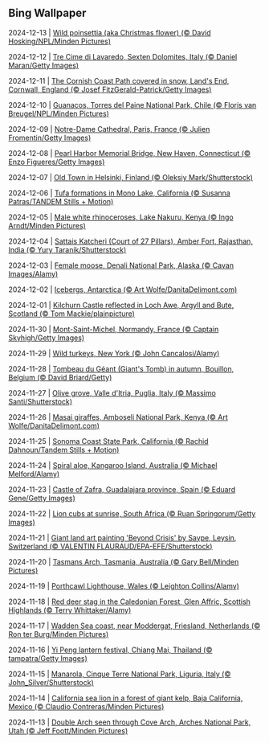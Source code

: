## Bing Wallpaper
2024-12-13 | [Wild poinsettia (aka Christmas flower) (© David Hosking/NPL/Minden Pictures)](./wallpaper/2024-12-13.jpg) 

2024-12-12 | [Tre Cime di Lavaredo, Sexten Dolomites, Italy (© Daniel Maran/Getty Images)](./wallpaper/2024-12-12.jpg) 

2024-12-11 | [The Cornish Coast Path covered in snow, Land's End, Cornwall, England (© Josef FitzGerald-Patrick/Getty Images)](./wallpaper/2024-12-11.jpg) 

2024-12-10 | [Guanacos, Torres del Paine National Park, Chile (© Floris van Breugel/NPL/Minden Pictures)](./wallpaper/2024-12-10.jpg) 

2024-12-09 | [Notre-Dame Cathedral, Paris, France (© Julien Fromentin/Getty Images)](./wallpaper/2024-12-09.jpg) 

2024-12-08 | [Pearl Harbor Memorial Bridge, New Haven, Connecticut (© Enzo Figueres/Getty Images)](./wallpaper/2024-12-08.jpg) 

2024-12-07 | [Old Town in Helsinki, Finland (© Oleksiy Mark/Shutterstock)](./wallpaper/2024-12-07.jpg) 

2024-12-06 | [Tufa formations in Mono Lake, California (© Susanna Patras/TANDEM Stills + Motion)](./wallpaper/2024-12-06.jpg) 

2024-12-05 | [Male white rhinoceroses, Lake Nakuru, Kenya (© Ingo Arndt/Minden Pictures)](./wallpaper/2024-12-05.jpg) 

2024-12-04 | [Sattais Katcheri (Court of 27 Pillars), Amber Fort, Rajasthan, India (© Yury Taranik/Shutterstock)](./wallpaper/2024-12-04.jpg) 

2024-12-03 | [Female moose, Denali National Park, Alaska (© Cavan Images/Alamy)](./wallpaper/2024-12-03.jpg) 

2024-12-02 | [Icebergs, Antarctica (© Art Wolfe/DanitaDelimont.com)](./wallpaper/2024-12-02.jpg) 

2024-12-01 | [Kilchurn Castle reflected in Loch Awe, Argyll and Bute, Scotland (© Tom Mackie/plainpicture)](./wallpaper/2024-12-01.jpg) 

2024-11-30 | [Mont-Saint-Michel, Normandy, France (© Captain Skyhigh/Getty Images)](./wallpaper/2024-11-30.jpg) 

2024-11-29 | [Wild turkeys, New York (© John Cancalosi/Alamy)](./wallpaper/2024-11-29.jpg) 

2024-11-28 | [Tombeau du Géant (Giant's Tomb) in autumn, Bouillon, Belgium (© David Briard/Getty)](./wallpaper/2024-11-28.jpg) 

2024-11-27 | [Olive grove, Valle d'Itria, Puglia, Italy (© Massimo Santi/Shutterstock)](./wallpaper/2024-11-27.jpg) 

2024-11-26 | [Masai giraffes, Amboseli National Park, Kenya (© Art Wolfe/DanitaDelimont.com)](./wallpaper/2024-11-26.jpg) 

2024-11-25 | [Sonoma Coast State Park, California (© Rachid Dahnoun/Tandem Stills + Motion)](./wallpaper/2024-11-25.jpg) 

2024-11-24 | [Spiral aloe, Kangaroo Island, Australia (© Michael Melford/Alamy)](./wallpaper/2024-11-24.jpg) 

2024-11-23 | [Castle of Zafra, Guadalajara province, Spain (© Eduard Gene/Getty Images)](./wallpaper/2024-11-23.jpg) 

2024-11-22 | [Lion cubs at sunrise, South Africa (© Ruan Springorum/Getty Images)](./wallpaper/2024-11-22.jpg) 

2024-11-21 | [Giant land art painting 'Beyond Crisis' by Saype, Leysin, Switzerland (© VALENTIN FLAURAUD/EPA-EFE/Shutterstock)](./wallpaper/2024-11-21.jpg) 

2024-11-20 | [Tasmans Arch, Tasmania, Australia (© Gary Bell/Minden Pictures)](./wallpaper/2024-11-20.jpg) 

2024-11-19 | [Porthcawl Lighthouse, Wales (© Leighton Collins/Alamy)](./wallpaper/2024-11-19.jpg) 

2024-11-18 | [Red deer stag in the Caledonian Forest, Glen Affric, Scottish Highlands (© Terry Whittaker/Alamy)](./wallpaper/2024-11-18.jpg) 

2024-11-17 | [Wadden Sea coast, near Moddergat, Friesland, Netherlands (© Ron ter Burg/Minden Pictures)](./wallpaper/2024-11-17.jpg) 

2024-11-16 | [Yi Peng lantern festival, Chiang Mai, Thailand (© tampatra/Getty Images)](./wallpaper/2024-11-16.jpg) 

2024-11-15 | [Manarola, Cinque Terre National Park, Liguria, Italy (© John_Silver/Shutterstock)](./wallpaper/2024-11-15.jpg) 

2024-11-14 | [California sea lion in a forest of giant kelp, Baja California, Mexico (© Claudio Contreras/Minden Pictures)](./wallpaper/2024-11-14.jpg) 

2024-11-13 | [Double Arch seen through Cove Arch, Arches National Park, Utah (© Jeff Foott/Minden Pictures)](./wallpaper/2024-11-13.jpg) 

